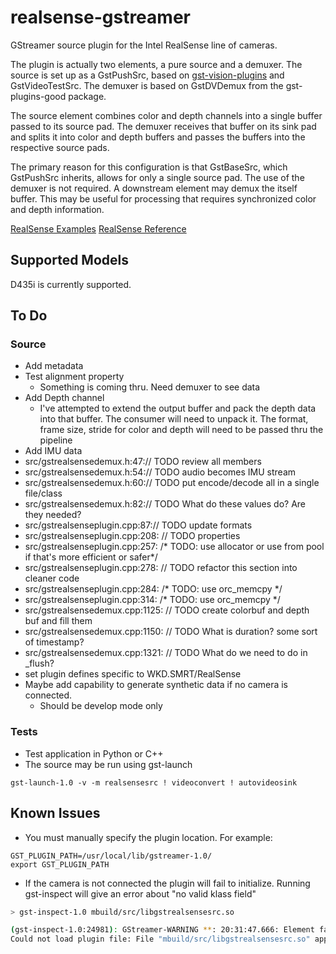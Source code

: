 # realsense-gstreamer

GStreamer source plugin for the Intel RealSense line of cameras. 

The plugin is actually two elements, a pure source and a demuxer. The source is set up as a GstPushSrc, based on [gst-vision-plugins](https://github.com/joshdoe/gst-plugins-vision) and GstVideoTestSrc. The demuxer is based on GstDVDemux from the gst-plugins-good package. 

The source element combines color and depth channels into a single buffer passed to its source pad. The demuxer receives that buffer on its sink pad and splits it into color and depth buffers and passes the buffers into the respective source pads. 

The primary reason for this configuration is that GstBaseSrc, which GstPushSrc inherits, allows for only a single source pad. The use of the demuxer is not required. A downstream element may demux the itself buffer. This may be useful for processing that requires synchronized color and depth information.

[RealSense Examples](https://github.com/IntelRealSense/librealsense/tree/master/examples)
[RealSense Reference](https://dev.intelrealsense.com/docs/api-architecture)

## Supported Models
D435i is currently supported.

## To Do
### Source
- Add metadata
- Test alignment property
    - Something is coming thru. Need demuxer to see data
- Add Depth channel
    - I've attempted to extend the output buffer and pack the depth data into that buffer. The consumer will need to unpack it. The format, frame size, stride for color and depth will need to be passed thru the pipeline 
- Add IMU data
- src/gstrealsensedemux.h:47:// TODO review all members
- src/gstrealsensedemux.h:54:// TODO audio becomes IMU stream
- src/gstrealsensedemux.h:60:// TODO put encode/decode all in a single file/class
- src/gstrealsensedemux.h:82:// TODO What do these values do? Are they needed?
- src/gstrealsenseplugin.cpp:87:// TODO update formats
- src/gstrealsenseplugin.cpp:208:    // TODO properties
- src/gstrealsenseplugin.cpp:257:  /* TODO: use allocator or use from pool if that's more efficient or safer*/
- src/gstrealsenseplugin.cpp:278:  // TODO refactor this section into cleaner code
- src/gstrealsenseplugin.cpp:284:      /* TODO: use orc_memcpy */
- src/gstrealsenseplugin.cpp:314:      /* TODO: use orc_memcpy */
- src/gstrealsensedemux.cpp:1125:  // TODO create colorbuf and depth buf and fill them
- src/gstrealsensedemux.cpp:1150:  // TODO What is duration? some sort of timestamp?
- src/gstrealsensedemux.cpp:1321:  // TODO What do we need to do in _flush?
- set plugin defines specific to WKD.SMRT/RealSense
- Maybe add capability to generate synthetic data if no camera is connected.
    - Should be develop mode only

### Tests
- Test application in Python or C++
- The source may be run using gst-launch
```
gst-launch-1.0 -v -m realsensesrc ! videoconvert ! autovideosink
```

## Known Issues
- You must manually specify the plugin location. For example:
```
GST_PLUGIN_PATH=/usr/local/lib/gstreamer-1.0/
export GST_PLUGIN_PATH
```
- If the camera is not connected the plugin will fail to initialize. Running gst-inspect will give an error about "no valid klass field"

```bash
> gst-inspect-1.0 mbuild/src/libgstrealsensesrc.so

(gst-inspect-1.0:24981): GStreamer-WARNING **: 20:31:47.666: Element factory metadata for 'realsensesrc' has no valid klass field
Could not load plugin file: File "mbuild/src/libgstrealsensesrc.so" appears to be a GStreamer plugin, but it failed to initialize
```
